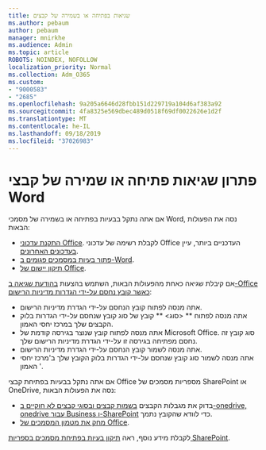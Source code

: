 ```yaml
---
title: שגיאות בפתיחה או בשמירה של קבצים
ms.author: pebaum
author: pebaum
manager: mnirkhe
ms.audience: Admin
ms.topic: article
ROBOTS: NOINDEX, NOFOLLOW
localization_priority: Normal
ms.collection: Adm_O365
ms.custom:
- "9000583"
- "2685"
ms.openlocfilehash: 9a205a6646d28fbb151d229719a104d6af383a92
ms.sourcegitcommit: 4fa8325e569dbec489d0518f69df0022626e1d2f
ms.translationtype: MT
ms.contentlocale: he-IL
ms.lasthandoff: 09/18/2019
ms.locfileid: "37026983"
---
```

# <a name="resolve-errors-opening-or-saving-word-files"></a>פתרון שגיאות פתיחה או שמירה של קבצי Word

אם אתה נתקל בבעיות בפתיחה או בשמירה של מסמכי Word, נסה את הפעולות הבאות:

- [התקנת עדכוני Office](https://support.office.com/article/2ab296f3-7f03-43a2-8e50-46de917611c5). לקבלת רשימה של עדכוני Office העדכניים ביותר, עיין [בעדכונים האחרונים](https://docs.microsoft.com/officeupdates/office-updates-msi).
- [פתור בעיות במסמכים פגומים ב-Word](https://docs.microsoft.com/office/troubleshoot/word/damaged-documents-in-word).
- [תיקון יישום של Office](https://support.office.com/Article/Repair-an-Office-application-7821d4b6-7c1d-4205-aa0e-a6b40c5bb88b).

אם קיבלת שגיאה כאחת מהפעולות הבאות, השתמש בהצעות [בהודעת שגיאה ב-Office כאשר קובץ נחסם על-ידי הגדרות מדיניות הרישום](https://docs.microsoft.com/office/troubleshoot/settings/file-blocked-in-office):

- אתה מנסה לפתוח קובץ הנחסם על-ידי הגדרת מדיניות הרישום.
- אתה מנסה לפתוח ** \<סוג\> ** קובץ של סוג קובץ שנחסם על-ידי הגדרות בלוק הקבצים שלך במרכז יחסי האמון.
- אתה מנסה לפתוח קובץ שנוצר בגירסה קודמת של Microsoft Office. סוג קובץ זה נחסם מפתיחה בגירסה זו על-ידי הגדרת מדיניות הרישום שלך.
- אתה מנסה לשמור קובץ הנחסם על-ידי הגדרת מדיניות הרישום.
- אתה מנסה לשמור סוג קובץ שנחסם על-ידי הגדרות בלוק הקובץ שלך ב'מרכז יחסי האמון '.

אם אתה נתקל בבעיות בפתיחת קבצי Office מספריות מסמכים של SharePoint או OneDrive, נסה את הפעולות הבאות:

- בדוק את מגבלות הקבצים [בשמות קבצים ובסוגי קבצים לא חוקיים ב-onedrive, onedrive עבור Business ו-SharePoint](https://support.office.com/article/64883a5d-228e-48f5-b3d2-eb39e07630fa) כדי לוודא שהקובץ נתמך. 
- [מחק את מטמון המסמכים של Office](https://support.office.com/article/b1d3765e-d71b-4bb8-99ca-acd22c42995d
). 

לקבלת מידע נוסף, ראה [תיקון בעיות בפתיחת מסמכים בספריות SharePoint](https://support.office.com/article/31329fa1-4ad0-47fc-95d8-bb0c5b12a536).